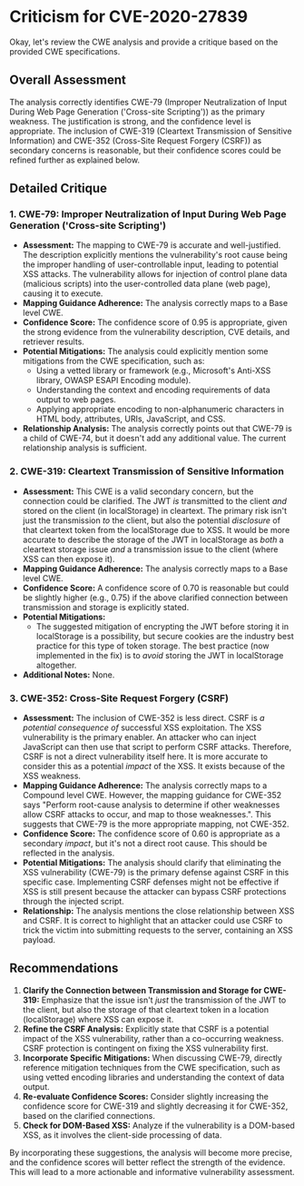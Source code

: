 # Criticism for CVE-2020-27839

Okay, let's review the CWE analysis and provide a critique based on the provided CWE specifications.

## Overall Assessment

The analysis correctly identifies CWE-79 (Improper Neutralization of Input During Web Page Generation ('Cross-site Scripting')) as the primary weakness. The justification is strong, and the confidence level is appropriate. The inclusion of CWE-319 (Cleartext Transmission of Sensitive Information) and CWE-352 (Cross-Site Request Forgery (CSRF)) as secondary concerns is reasonable, but their confidence scores could be refined further as explained below.

## Detailed Critique

### 1. CWE-79: Improper Neutralization of Input During Web Page Generation ('Cross-site Scripting')

*   **Assessment:** The mapping to CWE-79 is accurate and well-justified. The description explicitly mentions the vulnerability's root cause being the improper handling of user-controllable input, leading to potential XSS attacks. The vulnerability allows for injection of control plane data (malicious scripts) into the user-controlled data plane (web page), causing it to execute.
*   **Mapping Guidance Adherence:** The analysis correctly maps to a Base level CWE.
*   **Confidence Score:** The confidence score of 0.95 is appropriate, given the strong evidence from the vulnerability description, CVE details, and retriever results.
*   **Potential Mitigations:** The analysis could explicitly mention some mitigations from the CWE specification, such as:
    *   Using a vetted library or framework (e.g., Microsoft's Anti-XSS library, OWASP ESAPI Encoding module).
    *   Understanding the context and encoding requirements of data output to web pages.
    *   Applying appropriate encoding to non-alphanumeric characters in HTML body, attributes, URIs, JavaScript, and CSS.
*   **Relationship Analysis:** The analysis correctly points out that CWE-79 is a child of CWE-74, but it doesn't add any additional value. The current relationship analysis is sufficient.

### 2. CWE-319: Cleartext Transmission of Sensitive Information

*   **Assessment:** This CWE is a valid secondary concern, but the connection could be clarified. The JWT *is* transmitted to the client *and* stored on the client (in localStorage) in cleartext. The primary risk isn't just the transmission *to* the client, but also the potential *disclosure* of that cleartext token from the localStorage due to XSS.  It would be more accurate to describe the storage of the JWT in localStorage as *both* a cleartext storage issue *and* a transmission issue to the client (where XSS can then expose it).
*   **Mapping Guidance Adherence:** The analysis correctly maps to a Base level CWE.
*   **Confidence Score:** A confidence score of 0.70 is reasonable but could be slightly higher (e.g., 0.75) if the above clarified connection between transmission and storage is explicitly stated.
*   **Potential Mitigations:**
    *   The suggested mitigation of encrypting the JWT before storing it in localStorage is a possibility, but secure cookies are the industry best practice for this type of token storage.  The best practice (now implemented in the fix) is to *avoid* storing the JWT in localStorage altogether.
*   **Additional Notes:** None.

### 3. CWE-352: Cross-Site Request Forgery (CSRF)

*   **Assessment:** The inclusion of CWE-352 is less direct. CSRF is *a potential consequence of* successful XSS exploitation.  The XSS vulnerability is the primary enabler. An attacker who can inject JavaScript can then use that script to perform CSRF attacks. Therefore, CSRF is not a direct vulnerability itself here. It is more accurate to consider this as a potential *impact* of the XSS. It exists because of the XSS weakness.
*   **Mapping Guidance Adherence:** The analysis correctly maps to a Compound level CWE. However, the mapping guidance for CWE-352 says "Perform root-cause analysis to determine if other weaknesses allow CSRF attacks to occur, and map to those weaknesses.". This suggests that CWE-79 is the more appropriate mapping, not CWE-352.
*   **Confidence Score:** The confidence score of 0.60 is appropriate as a secondary *impact*, but it's not a direct root cause. This should be reflected in the analysis.
*   **Potential Mitigations:** The analysis should clarify that eliminating the XSS vulnerability (CWE-79) is the primary defense against CSRF in this specific case. Implementing CSRF defenses might not be effective if XSS is still present because the attacker can bypass CSRF protections through the injected script.
*   **Relationship:**  The analysis mentions the close relationship between XSS and CSRF. It is correct to highlight that an attacker could use CSRF to trick the victim into submitting requests to the server, containing an XSS payload.

## Recommendations

1.  **Clarify the Connection between Transmission and Storage for CWE-319:** Emphasize that the issue isn't *just* the transmission of the JWT to the client, but also the storage of that cleartext token in a location (localStorage) where XSS can expose it.
2.  **Refine the CSRF Analysis:** Explicitly state that CSRF is a potential impact of the XSS vulnerability, rather than a co-occurring weakness.  CSRF protection is contingent on fixing the XSS vulnerability first.
3.  **Incorporate Specific Mitigations:** When discussing CWE-79, directly reference mitigation techniques from the CWE specification, such as using vetted encoding libraries and understanding the context of data output.
4.  **Re-evaluate Confidence Scores:** Consider slightly increasing the confidence score for CWE-319 and slightly decreasing it for CWE-352, based on the clarified connections.
5. **Check for DOM-Based XSS:** Analyze if the vulnerability is a DOM-based XSS, as it involves the client-side processing of data.

By incorporating these suggestions, the analysis will become more precise, and the confidence scores will better reflect the strength of the evidence. This will lead to a more actionable and informative vulnerability assessment.